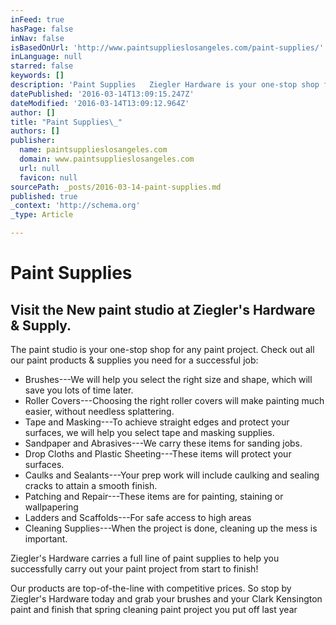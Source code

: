 ```yaml
---
inFeed: true
hasPage: false
inNav: false
isBasedOnUrl: 'http://www.paintsupplieslosangeles.com/paint-supplies/'
inLanguage: null
starred: false
keywords: []
description: 'Paint Supplies   Ziegler Hardware is your one-stop shop for that paint project you’re involved in right now. We carry all the paint supplies you need for a successful job:  • Brushes—We will help you select the right size and shape, which will save you lots of time later. • Roller Covers—Choosing the right roller covers will make painting much easier, without needless splattering. • Tape and Masking—To achieve straight edges and protect your surfaces, we will help you select tape and masking supplies. • Sandpaper and Abrasives—We carry these items for sanding jobs. • Drop Cloths and Plastic Sheeting—These items will protect your surfaces. • Caulks and Sealants—Your prep work will include caulking and sealing cracks to attain a smooth finish. • Patching and Repair—These items are for painting, staining or wallpapering. • Ladders and Scaffolds—For safe access to high areas. • Cleaning Supplies—When the project is done, cleaning up the mess is important.  Ziegler’s Hardware carries a full line of paint supplies to help you successfully carry out your paint project from start to finish! Our products are top-of-the-line and our prices are very competitive. You can literally zip in and out of our store in a minimal amount of time due to the excellent customer service you will receive from our staff.  If you’re thinking of painting your home or some areas of it, stop by Ziegler’s Hardware today to browse at our paint supplies. You will be very pleasantly surprised! Every item is organized and set up so that they are easy to find. And you will have one of our friendly employees act as your personal consultant.  Stop by Ziegler’s Hardware today for your paint supplies shopping.'
datePublished: '2016-03-14T13:09:15.247Z'
dateModified: '2016-03-14T13:09:12.964Z'
author: []
title: "Paint Supplies\_"
authors: []
publisher:
  name: paintsupplieslosangeles.com
  domain: www.paintsupplieslosangeles.com
  url: null
  favicon: null
sourcePath: _posts/2016-03-14-paint-supplies.md
published: true
_context: 'http://schema.org'
_type: Article

---
```

# Paint Supplies 

## Visit the New paint studio at Ziegler's Hardware & Supply.

The paint studio is your one-stop shop for any paint project.
Check out all our paint products & supplies you need for a successful job: 

* Brushes---We will help you select the right size and shape, which will save you lots of time later.  
* Roller Covers---Choosing the right roller covers will make painting much easier, without needless splattering.
* Tape and Masking---To achieve straight edges and protect your surfaces, we will help you select tape and masking supplies.
* Sandpaper and Abrasives---We carry these items for sanding jobs.
* Drop Cloths and Plastic Sheeting---These items will protect your surfaces.
* Caulks and Sealants---Your prep work will include caulking and sealing cracks to attain a smooth finish.
* Patching and Repair---These items are for painting, staining or wallpapering
* Ladders and Scaffolds---For safe access to high areas
* Cleaning Supplies---When the project is done, cleaning up the mess is important. 

Ziegler's Hardware carries a full line of paint supplies to help you successfully carry out your paint project from start to finish! 

Our products are top-of-the-line with competitive prices. So stop by Ziegler's Hardware today and grab your brushes and your Clark Kensington  paint and finish that spring cleaning paint project you put off last year